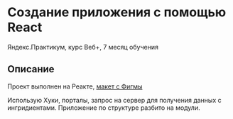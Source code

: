 # Создание приложения с помощью React 

Яндекс.Практикум, курс Веб+, 7 месяц обучения

## Описание
Проект выполнен на Реакте, [макет с Фигмы](https://www.figma.com/file/ocw9a6hNGeAejl4F3G9fp8/React-_-%D0%9F%D1%80%D0%BE%D0%B5%D0%BA%D1%82%D0%BD%D1%8B%D0%B5-%D0%B7%D0%B0%D0%B4%D0%B0%D1%87%D0%B8-(3-%D0%BC%D0%B5%D1%81%D1%8F%D1%86%D0%B0)_external_link?node-id=2974%3A2989)

Использую Хуки, порталы, запрос на сервер для получения данных с ингридиентами. 
Приложение по структуре разбито на модули.
